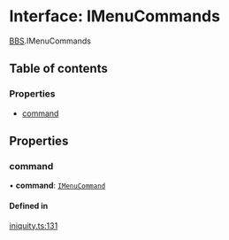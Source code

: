 # Interface: IMenuCommands

[BBS](../modules/BBS.md).IMenuCommands

## Table of contents

### Properties

- [command](BBS.IMenuCommands.md#command)

## Properties

### command

• **command**: [`IMenuCommand`](BBS.IMenuCommand.md)

#### Defined in

[iniquity.ts:131](https://github.com/iniquitybbs/iniquity/blob/3c8f3dc/packages/core/src/iniquity.ts#L131)
